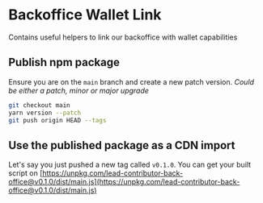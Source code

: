 # Backoffice Wallet Link

Contains useful helpers to link our backoffice with wallet capabilities

## Publish npm package

Ensure you are on the `main` branch and create a new patch version.
_Could be either a patch, minor or major upgrade_

```bash
git checkout main
yarn version --patch
git push origin HEAD --tags
```

## Use the published package as a CDN import

Let's say you just pushed a new tag called `v0.1.0`.
You can get your built script on [https://unpkg.com/lead-contributor-back-office@v0.1.0/dist/main.js](https://unpkg.com/lead-contributor-back-office@v0.1.0/dist/main.js)
